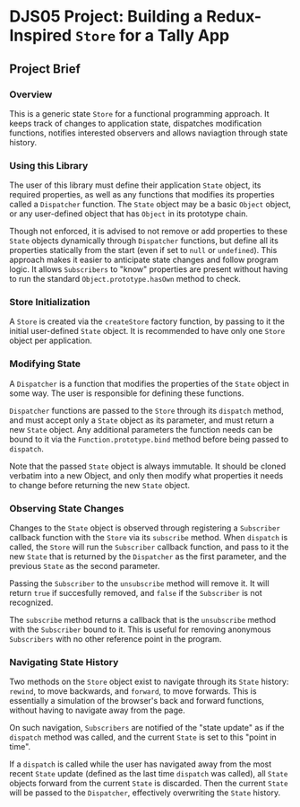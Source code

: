 # DJS05 Project: Building a Redux-Inspired ```Store``` for a Tally App

## Project Brief 

### Overview

This is a generic state ```Store``` for a functional programming approach. It keeps track of changes to application state, dispatches modification functions, notifies interested observers and allows naviagtion through state history.


### Using this Library

The user of this library must define their application ```State``` object, its required properties, as well as any functions that modifies its properties called a ```Dispatcher``` function. The ```State``` object may be a basic ```Object``` object, or any user-defined object that has ```Object``` in its prototype chain.

Though not enforced, it is advised to not remove or add properties to these ```State``` objects dynamically through ```Dispatcher``` functions, but define all its properties statically from the start (even if set to ```null``` or ```undefined```). This approach makes it easier to anticipate state changes and follow program logic.
It allows ```Subscribers``` to "know" properties are present without having to run the standard ```Object.prototype.hasOwn``` method to check.

### Store Initialization

A ```Store``` is created via the ```createStore``` factory function, by passing to it the initial user-defined ```State``` object. It is recommended to have only one ```Store``` object per application.


### Modifying State

A ```Dispatcher``` is a function that modifies the properties of the ```State``` object in some way. The user is responsible for defining these functions.

```Dispatcher``` functions are passed to the ```Store``` through its ```dispatch``` method, and must accept only a ```State``` object as its parameter, and must return a new ```State``` object. Any additional parameters the function needs can be bound to it via the ```Function.prototype.bind``` method before being passed to ```dispatch```.

Note that the passed ```State``` object is always immutable. It should be cloned verbatim into a new Object, and only then modify what properties it needs to change before returning the new ```State``` object.


### Observing State Changes

Changes to the ```State``` object is observed through registering a ```Subscriber``` callback function with the ```Store``` via its ```subscribe``` method. When ```dispatch``` is called, the ```Store``` will run the ```Subscriber``` callback function, and pass to it the new ```State``` that is returned by the ```Dispatcher``` as the first parameter, and the previous ```State``` as the second parameter.

Passing the ```Subscriber``` to the ```unsubscribe``` method will remove it. It will return ```true``` if succesfully removed, and ```false``` if the ```Subscriber``` is not recognized. 

The ```subscribe``` method returns a callback that is the ```unsubscribe``` method with the ```Subscriber``` bound to it. This is useful for removing anonymous ```Subscribers``` with no other reference point in the program.


### Navigating State History

Two methods on the ```Store``` object exist to navigate through its ```State``` history: ```rewind```, to move backwards, and ```forward```, to move forwards. This is essentially a simulation of the browser's back and forward functions, without having to navigate away from the page.

On such navigation, ```Subscribers``` are notified of the "state update" as if the ```dispatch``` method was called, and the current ```State``` is set to this "point in time".

If a ```dispatch``` is called while the user has navigated away from the most recent ```State``` update (defined as the last time ```dispatch``` was called), all ```State``` objects forward from the current ```State``` is discarded. Then the current ```State``` will be passed to the ```Dispatcher```, effectively overwriting the ```State``` history.